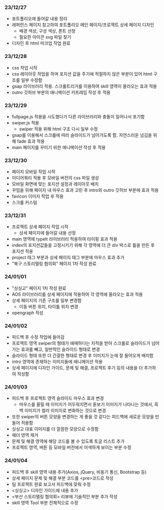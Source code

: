 ### 23/12/27

- 포트폴리오에 들어갈 내용 정리
- 레퍼런스 페이지 참고하여 포트폴리오 메인 페이지/프로젝트 상세 페이지 디자인
  - 배경 색상, 구성 색상, 폰트 선정
  - 필요한 아이콘 svg 파일 찾기
- 디자인 후 html 마크업 작업 완료

### 23/12/28

- css 작업 시작
- css 레이아웃 작업을 하며 포지션 값을 주기에 적절하지 않은 부분이 있어 html 구조를 일부 수정함
- gsap 라이브러리 적용. 스크롤트리거를 이용하여 skill 영역이 올라오는 효과 적용
- outro 깃허브 부분의 애니메이션 키프레임 작성 후 적용

### 23/12/29

- fullpage.js 적용을 시도했다가 다른 라이브러리와 충돌이 일어나서 포기함
- swiper.js 적용
  - swiper 적용 위해 html 구조 다시 일부 수정
- gsap를 이용해서 스크롤에 따라 슬라이드가 넘어가도록 함. 자연스러운 넘김을 위해 fade 효과 적용
- main 페이지를 꾸미기 위한 애니메이션 작성 후 적용

### 23/12/30

- 페이지 모바일 작업 시작
- 미디어쿼리 적용 후 모바일 버전의 css 파일 생성
- 모바일 화면에 맞는 포지션 설정과 레이아웃 배치
- 꾸밈을 위해 페이지 내 마우스 효과 고민 후 intro와 outro 깃허브 부분에 효과 적용
- favicon 이미지 작업 후 적용
- 스크롤 커스텀

### 23/12/31

- 프로젝트 상세 페이지 작업 시작
  - 상세 페이지에 들어갈 내용 선정
- main 영역에 typeIt 라이브러리 적용하여 타이핑 효과 적용
- index의 포지션값들을 고정시키기 위해 각 영역에 더 큰 div 박스로 틀을 만든 후 포지션 적용
- project 태그 부분과 상세 페이지 태그 부분에 마우스 효과 추가
- "북구 스토리텔링 협의회" 페이지 1차 작성 완료

### 24/01/01

- "싱싱고" 페이지 1차 작성 완료
- AOS 라이브러리를 상세 페이지에 적용하여 각 영역에 올라오는 효과 적용
- 상세 페이지의 기존 구조를 일부 변경함
  - 이동 버튼 위치, 타이틀 위치 변경
- opengraph 작성

### 24/01/02

- 피드백 후 수정 작업에 들어감
- 프로젝트 영역 swiper의 형태가 애매하다는 지적을 받아 스크롤로 슬라이드가 넘어가는 효과를 빼고, 일반적인 슬라이드 형태로 변경
- 슬라이드 형태 또한 더 간결한 형태로 변경 후 이미지가 눈에 잘 들어오게 배치함
- intro 영역에 존재하는 이미지들에 애니메이션 적용
- 상세 페이지에 디자인 가이드, 문제 및 해결, 프로젝트 후기 등의 내용을 더 추가하여 작성함

### 24/01/03

- 피드백 후 프로젝트 영역 슬라이드 마우스 효과 변경
  - 마우스를 올릴 때 이미지가 어두워지면서 돋보기 이미지가 나타나는 것에서, 흑백 이미지가 컬러 이미지로 변화하는 것으로 변경
- 또한 swiper의 버튼 모양을 변경하는 게 좋을 것 같다는 피드백에 새로운 모양을 만들어 적용함
- 싱싱고 대표 이미지를 더 깔끔한 모양으로 수정함
- 헤더 영역 제거
- 문제 및 해결 영역에 해당 코드를 볼 수 있도록 토글 리스트 추가
- 프로젝트 영역, 버튼 등 모바일 버전에서 어색하게 보이는 부분 수정

### 24/01/04

- 피드백 후 skill 영역 내용 추가(Axios, jQuery, 비동기 통신, Bootstrap 등)
- 상세 페이지 문제 및 해결 부분 코드를 &lt;pre&gt;코드로 작성
- 팀 프로젝트 완료 보고서 피드백에 맞춰 수정
- <싱싱고> 디자인 가이드에 내용 추가
- <부산 스토리텔링 협의회> 리뷰에 기술적인 부분 추가 작성
- skill 영역 Tool 부분 전체적으로 수정
